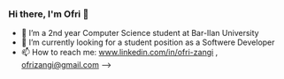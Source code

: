 ### Hi there, I'm Ofri 👋

- 🌱 I’m a 2nd year Computer Science student at Bar-Ilan University
- 🔭 I’m currently looking for a student position as a Softwere Developer
- 📫 How to reach me: www.linkedin.com/in/ofri-zangi , ofrizangi@gmail.com 
-->
